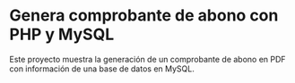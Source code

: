 # Genera comprobante de abono con PHP y MySQL
 
Este proyecto muestra la generación de un comprobante de abono en PDF con información de una base de datos en MySQL.
